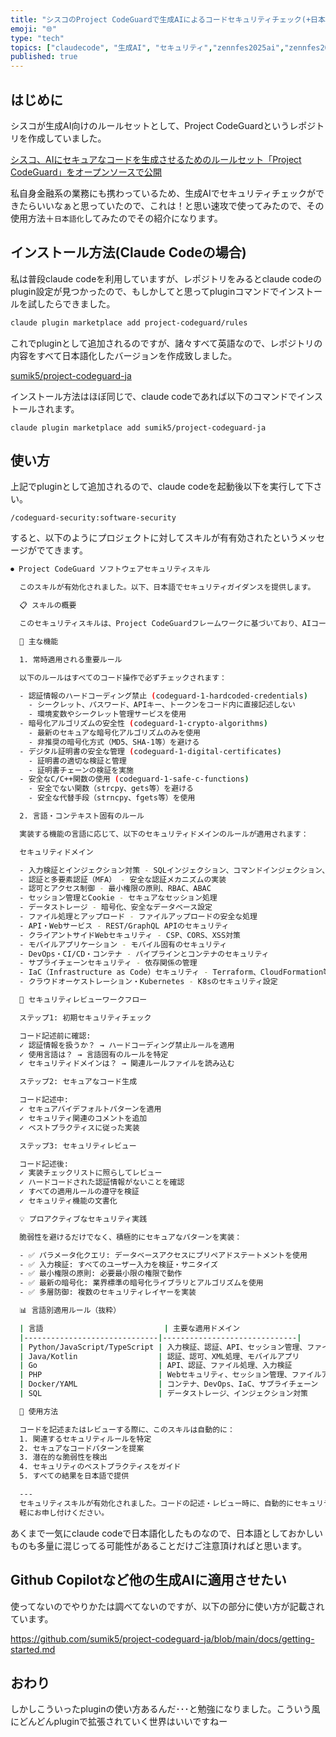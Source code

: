 ```yaml
---
title: "シスコのProject CodeGuardで生成AIによるコードセキュリティチェック(+日本語化)"
emoji: "🌐"
type: "tech"
topics: ["claudecode", "生成AI", "セキュリティ","zennfes2025ai","zennfes2025infra"]
published: true
---
```


## はじめに

シスコが生成AI向けのルールセットとして、Project CodeGuardというレポジトリを作成していました。

[シスコ、AIにセキュアなコードを生成させるためのルールセット「Project CodeGuard」をオープンソースで公開](https://www.publickey1.jp/blog/25/aiproject_codeguard.html)

私自身金融系の業務にも携わっているため、生成AIでセキュリティチェックができたらいいなぁと思っていたので、これは！と思い速攻で使ってみたので、その使用方法＋`日本語化`してみたのでその紹介になります。

## インストール方法(Claude Codeの場合)

私は普段claude codeを利用していますが、レポジトリをみるとclaude codeのplugin設定が見つかったので、もしかしてと思ってpluginコマンドでインストールを試したらできました。

```bash
claude plugin marketplace add project-codeguard/rules
```

これでpluginとして追加されるのですが、諸々すべて英語なので、レポジトリの内容をすべて日本語化したバージョンを作成致しました。

[sumik5/project-codeguard-ja](https://github.com/sumik5/project-codeguard-ja)

インストール方法はほぼ同じで、claude codeであれば以下のコマンドでインストールされます。

```
claude plugin marketplace add sumik5/project-codeguard-ja
```

## 使い方

上記でpluginとして追加されるので、claude codeを起動後以下を実行して下さい。

```
/codeguard-security:software-security
```

すると、以下のようにプロジェクトに対してスキルが有有効されたというメッセージがでてきます。

```bash
⏺ Project CodeGuard ソフトウェアセキュリティスキル

  このスキルが有効化されました。以下、日本語でセキュリティガイダンスを提供します。

  📋 スキルの概要

  このセキュリティスキルは、Project CodeGuardフレームワークに基づいており、AIコーディングワークフローにセキュアバイデフォルトの実践を組み込みます。

  🎯 主な機能

  1. 常時適用される重要ルール

  以下のルールはすべてのコード操作で必ずチェックされます：

  - 認証情報のハードコーディング禁止 (codeguard-1-hardcoded-credentials)
    - シークレット、パスワード、APIキー、トークンをコード内に直接記述しない
    - 環境変数やシークレット管理サービスを使用
  - 暗号化アルゴリズムの安全性 (codeguard-1-crypto-algorithms)
    - 最新のセキュアな暗号化アルゴリズムのみを使用
    - 非推奨の暗号化方式（MD5、SHA-1等）を避ける
  - デジタル証明書の安全な管理 (codeguard-1-digital-certificates)
    - 証明書の適切な検証と管理
    - 証明書チェーンの検証を実施
  - 安全なC/C++関数の使用 (codeguard-1-safe-c-functions)
    - 安全でない関数（strcpy、gets等）を避ける
    - 安全な代替手段（strncpy、fgets等）を使用

  2. 言語・コンテキスト固有のルール

  実装する機能の言語に応じて、以下のセキュリティドメインのルールが適用されます：

  セキュリティドメイン

  - 入力検証とインジェクション対策 - SQLインジェクション、コマンドインジェクション、XSS等
  - 認証と多要素認証（MFA） - 安全な認証メカニズムの実装
  - 認可とアクセス制御 - 最小権限の原則、RBAC、ABAC
  - セッション管理とCookie - セキュアなセッション処理
  - データストレージ - 暗号化、安全なデータベース設定
  - ファイル処理とアップロード - ファイルアップロードの安全な処理
  - API・Webサービス - REST/GraphQL APIのセキュリティ
  - クライアントサイドWebセキュリティ - CSP、CORS、XSS対策
  - モバイルアプリケーション - モバイル固有のセキュリティ
  - DevOps・CI/CD・コンテナ - パイプラインとコンテナのセキュリティ
  - サプライチェーンセキュリティ - 依存関係の管理
  - IaC（Infrastructure as Code）セキュリティ - Terraform、CloudFormation等
  - クラウドオーケストレーション・Kubernetes - K8sのセキュリティ設定

  🔄 セキュリティレビューワークフロー

  ステップ1: 初期セキュリティチェック

  コード記述前に確認:
  ✓ 認証情報を扱うか？ → ハードコーディング禁止ルールを適用
  ✓ 使用言語は？ → 言語固有のルールを特定
  ✓ セキュリティドメインは？ → 関連ルールファイルを読み込む

  ステップ2: セキュアなコード生成

  コード記述中:
  ✓ セキュアバイデフォルトパターンを適用
  ✓ セキュリティ関連のコメントを追加
  ✓ ベストプラクティスに従った実装

  ステップ3: セキュリティレビュー

  コード記述後:
  ✓ 実装チェックリストに照らしてレビュー
  ✓ ハードコードされた認証情報がないことを確認
  ✓ すべての適用ルールの遵守を検証
  ✓ セキュリティ機能の文書化

  💡 プロアクティブなセキュリティ実践

  脆弱性を避けるだけでなく、積極的にセキュアなパターンを実装：

  - ✅ パラメータ化クエリ: データベースアクセスにプリペアドステートメントを使用
  - ✅ 入力検証: すべてのユーザー入力を検証・サニタイズ
  - ✅ 最小権限の原則: 必要最小限の権限で動作
  - ✅ 最新の暗号化: 業界標準の暗号化ライブラリとアルゴリズムを使用
  - ✅ 多層防御: 複数のセキュリティレイヤーを実装

  📊 言語別適用ルール（抜粋）

  | 言語                           | 主要な適用ドメイン                    |
  |------------------------------|------------------------------|
  | Python/JavaScript/TypeScript | 入力検証、認証、API、セッション管理、ファイル処理   |
  | Java/Kotlin                  | 認証、認可、XML処理、モバイルアプリ          |
  | Go                           | API、認証、ファイル処理、入力検証           |
  | PHP                          | Webセキュリティ、セッション管理、ファイルアップロード |
  | Docker/YAML                  | コンテナ、DevOps、IaC、サプライチェーン     |
  | SQL                          | データストレージ、インジェクション対策          |

  🚀 使用方法

  コードを記述またはレビューする際に、このスキルは自動的に：
  1. 関連するセキュリティルールを特定
  2. セキュアなコードパターンを提案
  3. 潜在的な脆弱性を検出
  4. セキュリティのベストプラクティスをガイド
  5. すべての結果を日本語で提供

  ---
  セキュリティスキルが有効化されました。コードの記述・レビュー時に、自動的にセキュリティチェックが実施されます。具体的なコードレビューや実装支援が必要な場合は、お気
  軽にお申し付けください。
```

あくまで一気にclaude codeで日本語化したものなので、日本語としておかしいものも多量に混じってる可能性があることだけご注意頂ければと思います。

## Github Copilotなど他の生成AIに適用させたい

使ってないのでやりかたは調べてないのですが、以下の部分に使い方が記載されています。

https://github.com/sumik5/project-codeguard-ja/blob/main/docs/getting-started.md

## おわり

しかしこういったpluginの使い方あるんだ･･･と勉強になりました。こういう風にどんどんpluginで拡張されていく世界はいいですねー
